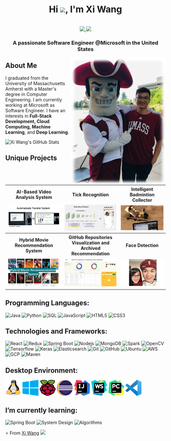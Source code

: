 <!--
*** Thanks for checking out the Best-README-Template. If you have a suggestion
*** that would make this better, please fork the repo and create a pull request
*** or simply open an issue with the tag "enhancement".
*** Thanks again! Now go create something AMAZING! :D
-->

<h1 align="center">Hi <img src="https://raw.githubusercontent.com/iampavangandhi/iampavangandhi/master/gifs/Hi.gif" width="30px">, I'm Xi Wang</h1>
 <p align="center"><br/>
   <a href="https://www.linkedin.com/in/xidaniel">
    <img src="https://img.shields.io/badge/linkedin-Xi Wang-blue">
  </a>
  
  <a href="https://www.algoxi.com">
    <img src="https://img.shields.io/badge/blog-Xi Wang_-red">
  </a>
</p>

<h3 align="center">A passionate Software Engineer @Microsoft in the United States</h3>
<img src="avatar.png/" align="right" alt="Pulpit rock" width="300" height="400">


## About Me
I graduated from the University of Massachusetts Amherst with a Master's degree in Computer Engineering. I am currently working at Microsoft as Software Engineer. 
I have an interests in **Full-Stack Development, Cloud Computing, Machine Learning**, and **Deep Learning**.


![Xi Wang's GitHub Stats](https://github-readme-stats.vercel.app/api?username=xidaniel&show_icons=true)


## Unique Projects

<table style="width:100%; table-layout:fixed">
  <tr>
    <th>AI-Based Video Analysis System</th>
    <th>Tick Recognition</th>
    <th>Intelligent Badmintion Collector</th>
  </tr>
  <tr>
    <td>
		<a href="https://github.com/xidaniel/Lecture-Video-Objects-Reframing-System">
			<img src="image/thesis result.png" />
		</a>
	</td>
    <td>
		<a href="https://github.com/xidaniel/TickRecognization">
			<img src="image/tick.png" />
		</a>
	</td>
    <td>
		<a href="https://github.com/xidaniel/Badminton-Shuttlecock-Collector">
			<img src="image/bot.png" />
		</a>
	</td>
  </tr>
	
  <tr>
    <th>Hybrid Movie Recommendation System</th>
    <th>GitHub Repositories Visualization and Archived Recommendation</th>
    <th>Face Detection</th>
  </tr>
  <tr>
    <td>
		<a href="https://github.com/xidaniel/Movie-Recommendation-Engine">
			<img src="image/movie.png" />
		</a>
	</td>
    <td>
		<a href="https://github.com/xidaniel/GitHub-Visual">
			<img src="image/visual.png" />
		</a>
	</td>
    <td>
		<a href="https://github.com/xidaniel/facenet">
			<img src="image/face.png" />
		</a>
	</td>
  </tr>	
</table>


## Programming Languages: 
![Java](https://img.shields.io/badge/-Java-black?style=flat-square&logo=java)
![Python](https://img.shields.io/badge/-Python-black?style=flat-square&logo=python)
![SQL](https://img.shields.io/badge/-SQL-black?style=flat-square&logo=sql)
![JavaScript](https://img.shields.io/badge/-JavaScript-black?style=flat-square&logo=javascript)
![HTML5](https://img.shields.io/badge/-HTML5-black?style=flat-square&logo=html5&logoColor=white)
![CSS3](https://img.shields.io/badge/-CSS3-black?style=flat-square&logo=css3)


## Technologies and Frameworks: 
![React](https://img.shields.io/badge/-React-black?style=flat-square&logo=react)
![Redux](https://img.shields.io/badge/-Redux-black?style=flat-square&logo=Redux)
![Spring Boot](https://img.shields.io/badge/-SpringBoot-black?style=flat-square&logo=spring)
![Nodejs](https://img.shields.io/badge/-Nodejs-black?style=flat-square&logo=Node.js)
![MongoDB](https://img.shields.io/badge/-MongoDB-black?style=flat-square&logo=mongodb)
![Spark](https://img.shields.io/badge/-Spark-black?style=flat-square&logo=spark)
![OpenCV](https://img.shields.io/badge/-OpenCV-black?style=flat-square&logo=opencv)
![Tensorflow](https://img.shields.io/badge/-Tensorflow-black?style=flat-square&logo=tensorflow)
![Keras](https://img.shields.io/badge/-Keras-black?style=flat-square&logo=keras)
![Elasticsearch](https://img.shields.io/badge/-Elasticsearch-black?style=flat-square&logo=elasticsearch)
![Git](https://img.shields.io/badge/-Git-black?style=flat-square&logo=git)
![GitHub](https://img.shields.io/badge/-GitHub-black?style=flat-square&logo=github)
![Ubuntu](https://img.shields.io/badge/-Ubuntu-black?style=flat-square&logo=ubuntu)
![AWS](https://img.shields.io/badge/-AWS-black?style=flat-square&logo=aws)
![GCP](https://img.shields.io/badge/-GCP-black?style=flat-square&logo=googlecloud)
![Maven](https://img.shields.io/badge/-Maven-black?style=flat-square&logo=maven)

## Desktop Environment:
<p align="left">
  <img style="margin: auto;" src="icons/linux-tux.svg" alt=slack width="50" height="50"/>
  <img style="margin: auto;" src="icons/microsoft-windows.svg" alt=slack width="50" height="50"/>
  <img style="margin: auto;" src="icons/raspberry-pi.svg" alt=slack width="50" height="50"/>
  <img style="margin: auto;" src="icons/eclipse.svg" alt=slack width="50" height="50"/>
  <img style="margin: auto;" src="icons/intellij-idea.svg" alt=slack width="50" height="50"/>
  <img style="margin: auto;" src="icons/webstorm.svg" alt=slack width="50" height="50"/>
  <img style="margin: auto;" src="icons/pycharm.svg" alt=slack width="50" height="50"/>
  <img style="margin: auto;" src="icons/visual-studio-code.svg" alt=slack width="50" height="50"/>
</p>

## I’m currently learning:
![Spring Boot](https://img.shields.io/badge/-SpringBoot-black?style=flat-square&logo=spring)
![System Design](https://img.shields.io/badge/-SystemDesign-black?style=flat-square&logo=systemDesign)
![Algorithms](https://img.shields.io/badge/-Algorithms-black?style=flat-square&logo=algorithms)

⭐️ From [Xi Wang](https://github.com/xidaniel) <img src="https://media.giphy.com/media/LnQjpWaON8nhr21vNW/giphy.gif" width="60">

